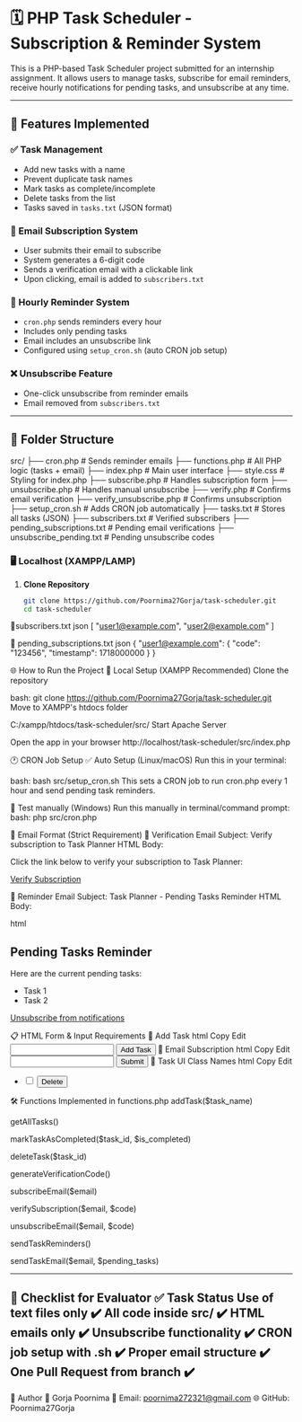 # 🗓️ PHP Task Scheduler - Subscription & Reminder System

This is a PHP-based Task Scheduler project submitted for an internship assignment. It allows users to manage tasks, subscribe for email reminders, receive hourly notifications for pending tasks, and unsubscribe at any time.

---

## 🚀 Features Implemented

### ✅ Task Management
- Add new tasks with a name
- Prevent duplicate task names
- Mark tasks as complete/incomplete
- Delete tasks from the list
- Tasks saved in `tasks.txt` (JSON format)

### 📧 Email Subscription System
- User submits their email to subscribe
- System generates a 6-digit code
- Sends a verification email with a clickable link
- Upon clicking, email is added to `subscribers.txt`

### 🔁 Hourly Reminder System
- `cron.php` sends reminders every hour
- Includes only pending tasks
- Email includes an unsubscribe link
- Configured using `setup_cron.sh` (auto CRON job setup)

### ❌ Unsubscribe Feature
- One-click unsubscribe from reminder emails
- Email removed from `subscribers.txt`

---

## 📂 Folder Structure

src/
├── cron.php # Sends reminder emails
├── functions.php # All PHP logic (tasks + email)
├── index.php # Main user interface
├── style.css # Styling for index.php
├── subscribe.php # Handles subscription form
├── unsubscribe.php # Handles manual unsubscribe
├── verify.php # Confirms email verification
├── verify_unsubscribe.php # Confirms unsubscription
├── setup_cron.sh # Adds CRON job automatically
├── tasks.txt # Stores all tasks (JSON)
├── subscribers.txt # Verified subscribers
├── pending_subscriptions.txt # Pending email verifications
├── unsubscribe_pending.txt # Pending unsubscribe codes


### 🖥️ Localhost (XAMPP/LAMP)

1. **Clone Repository**
   ```bash
   git clone https://github.com/Poornima27Gorja/task-scheduler.git
   cd task-scheduler


💠subscribers.txt
json
[
  "user1@example.com",
  "user2@example.com"
]

💠 pending_subscriptions.txt
json
{
  "user1@example.com": {
    "code": "123456",
    "timestamp": 1718000000
  }
}


🌐 How to Run the Project
🔧 Local Setup (XAMPP Recommended)
Clone the repository

bash:
git clone https://github.com/Poornima27Gorja/task-scheduler.git
Move to XAMPP's htdocs folder

C:/xampp/htdocs/task-scheduler/src/
Start Apache Server

Open the app in your browser
http://localhost/task-scheduler/src/index.php


🕐 CRON Job Setup
✅ Auto Setup (Linux/macOS)
Run this in your terminal:

bash:
bash src/setup_cron.sh
This sets a CRON job to run cron.php every 1 hour and send pending task reminders.

🧪 Test manually (Windows)
Run this manually in terminal/command prompt:
bash:
php src/cron.php



💌 Email Format (Strict Requirement)
🔹 Verification Email
Subject: Verify subscription to Task Planner
HTML Body:

<p>Click the link below to verify your subscription to Task Planner:</p>
<p><a id="verification-link" href="{verification_link}">Verify Subscription</a></p>
🔹 Reminder Email
Subject: Task Planner - Pending Tasks Reminder
HTML Body:

html
<h2>Pending Tasks Reminder</h2>
<p>Here are the current pending tasks:</p>
<ul>
  <li>Task 1</li>
  <li>Task 2</li>
</ul>
<p><a id="unsubscribe-link" href="{unsubscribe_link}">Unsubscribe from notifications</a></p>
📋 HTML Form & Input Requirements
🔸 Add Task
html
Copy
Edit
<input type="text" name="task-name" id="task-name" required />
<button id="add-task">Add Task</button>
🔸 Email Subscription
html
Copy
Edit
<input type="email" name="email" required />
<button id="submit-email">Submit</button>
🔸 Task UI Class Names
html
Copy
Edit
<ul class="tasks-list">
  <li class="task-item completed">
    <input type="checkbox" class="task-status" />
    <button class="delete-task">Delete</button>
  </li>
</ul>
🛠 Functions Implemented in functions.php
addTask($task_name)

getAllTasks()

markTaskAsCompleted($task_id, $is_completed)

deleteTask($task_id)

generateVerificationCode()

subscribeEmail($email)

verifySubscription($email, $code)

unsubscribeEmail($email, $code)

sendTaskReminders()

sendTaskEmail($email, $pending_tasks)


------------------------------------------------------------
🧾 Checklist for Evaluator
✅ Task	Status
Use of text files only	✔️
All code inside src/	✔️
HTML emails only	✔️
Unsubscribe functionality	✔️
CRON job setup with .sh	✔️
Proper email structure	✔️
One Pull Request from branch	✔️
------------------------------------------------------------


👤 Author
👩 Gorja Poornima
📧 Email: poornima272321@gmail.com
🌐 GitHub: Poornima27Gorja

